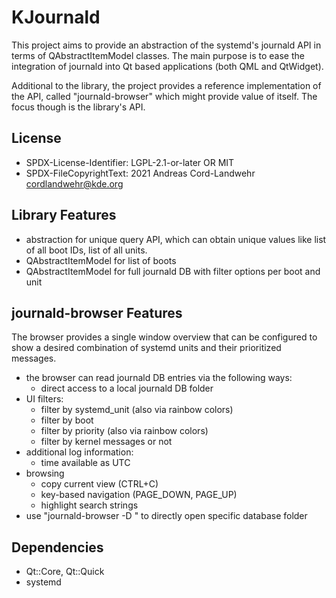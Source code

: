 # KJournald

This project aims to provide an abstraction of the systemd's journald API in terms of QAbstractItemModel classes. The main purpose is to ease the integration of journald into Qt based applications (both QML and QtWidget).

Additional to the library, the project provides a reference implementation of the API, called "journald-browser" which might provide value of itself. The focus though is the library's API.

## License
- SPDX-License-Identifier: LGPL-2.1-or-later OR MIT
- SPDX-FileCopyrightText: 2021 Andreas Cord-Landwehr <cordlandwehr@kde.org>

## Library Features
- abstraction for unique query API, which can obtain unique values like list of all boot IDs, list of all units.
- QAbstractItemModel for list of boots
- QAbstractItemModel for full journald DB with filter options per boot and unit

## journald-browser Features
The browser provides a single window overview that can be configured to show a desired combination of systemd units and their prioritized messages.

- the browser can read journald DB entries via the following ways:
    - direct access to a local journald DB folder
- UI filters:
    - filter by systemd_unit (also via rainbow colors)
    - filter by boot
    - filter by priority (also via rainbow colors)
    - filter by kernel messages or not
- additional log information:
    - time available as UTC
- browsing
    - copy current view (CTRL+C)
    - key-based navigation (PAGE_DOWN, PAGE_UP)
    - highlight search strings
- use "journald-browser -D <path>" to directly open specific database folder

## Dependencies
- Qt::Core, Qt::Quick
- systemd
